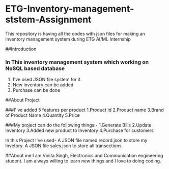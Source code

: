 # ETG-Inventory-management-ststem-Assignment
This repository is having all the codes with json files for making an inventory management system during ETG AI/ML Internship

##Introduction

### In This inventory management system which working on NoSQL based database
1. I've used JSON file system for it.
2. New inventory can be added
3. Purchase can be done


##About Project

###I' ve added 5 features per product
1.Product Id
2.Product name
3.Brand of Product Name
4.Quantity
5.Price

###My project can do the following things:-
1.Generate Bills
2.Update Inventory
3.Added new product to Inventory
4.Purchase for customers

In this Project I've used-
A JSON file named record.json to store my Invetory.
A JSON file sales.json to store all transections.

##About me
I am Vinita Singh, Electronics and Communication engineering student. I am always willing to learn new things and I love to doing coding.
